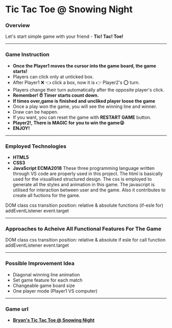 # Tic Tac Toe @ Snowing Night 

### Overview

Let's start simple game with your friend - **Tic! Tac! Toe!**

---
### Game Instruction

* **Once the Player1 moves the cursor into the game board, the game starts!**
* Players can click only at unticked box.
* After Player1 :x: :point_left: click a box, now it is :point_right: Player2's :o: turn.
* Players change their turn automatically after the opposite player's click.
* **Remember! :alarm_clock: Timer starts count down.**
* **If times over,game is finished and uncliked player loose the game**
* Once a play won the game, you will see the winning line and winner.
* Draw can be happen.
* If you want, you can reset the game with **RESTART GAME** button.
* **Player2!, There is MAGIC for you to win the game:stuck_out_tongue_winking_eye:**
* **ENJOY!**

---
### Employed Technologies

* **HTML5**
* **CSS3**
* **JavaScript ECMA2018**
These three programming language written through VS code are properly used in this project. 
The html is basically used for the visuallised structured design.
The css is employed to generate all the styles and animation in this game.
The javascript is utilised for interaction between user and the game. Also it contributes to create all fuctions for the game.

DOM class css transition position: relative & absolute
functions (if-esle for) addEventListener event.target 

---
### Approaches to Acheive All Functional Features For The Game

DOM class css transition position: relative & absolute
if esle for  call function addEventListener event.target

---
### Possible Improvement Idea

* Diagonal winning line animation
* Set game feature for each match
* Changeable game board size
* One player mode (Player1 VS computer)
---
### Game url

* **[Bryan's Tic Tac Toe @ Snowing Night](https://bryanwooch.github.io/TicTacToe/)**
